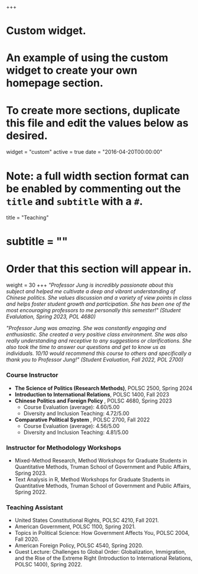 +++
# Custom widget.
# An example of using the custom widget to create your own homepage section.
# To create more sections, duplicate this file and edit the values below as desired.
widget = "custom"
active = true
date = "2016-04-20T00:00:00"

# Note: a full width section format can be enabled by commenting out the `title` and `subtitle` with a `#`.
title = "Teaching"
# subtitle = ""


# Order that this section will appear in.
weight = 30
+++
_"Professor Jung is incredibly passionate about this subject and helped me cultivate a deep and vibrant understanding of Chinese  politics. She values discussion and a variety of view points in class and helps foster student growth and participation. She has  been one of the most encouraging professors to me personally this semester!" (Student Evalulation, Spring 2023, POL 4680)_


_"Professor Jung was amazing. She was constantly engaging and enthusiastic. She created a very positive class environment. She  was also really understanding and receptive to any suggestions or clarifications. She also took the time to answer our questions  and get to know us as individuals. 10/10 would recommend this course to others and  specifically a thank you to Professor Jung!" (Student Evaluation, Fall 2022, POL 2700)_


### Course Instructor
+ <b> The Science of Politics (Research Methods)</b>, POLSC 2500, Spring 2024 
+ <b> Introduction to International Relations</b>, POLSC 1400, Fall 2023 
+ <b> Chinese Politics and Foreign Policy </b>, POLSC 4680, Spring 2023 
    - Course Evaluation (average): 4.60/5.00 
    - Diversity and Inclusion Teaching: 4.72/5.00
+ <b> Comparative Political System </b>, POLSC 2700, Fall 2022
    - Course Evaluation (average): 4.56/5.00 
    - Diversity and Inclusion Teaching: 4.81/5.00

### Instructor for Methodology Workshops
- Mixed-Method Research, Method Workshops for Graduate Students in Quantitative Methods, Truman School of Government and Public Affairs, Spring 2023.
- Text Analysis in R, Method Workshops for Graduate Students in Quantitative Methods, Truman School of Government and Public Affairs, Spring 2022.

### Teaching Assistant
- United States Constitutional Rights, POLSC 4210, Fall 2021.
- American Government, POLSC 1100, Spring 2021.
- Topics in Political Science: How Government Affects You, POLSC 2004, Fall 2020.
- American Foreign Policy, POLSC 4540, Spring 2020.
- Guest Lecture: Challenges to Global Order: Globalization, Immigration, and the Rise of the Extreme Right (Introduction to International Relations, POLSC 1400), Spring 2022. 
